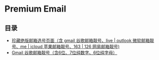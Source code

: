 # Premium Email

## 目录
* [珍藏绝版邮箱选号页面（含 gmail 谷歌邮箱靓号、live | outlook 微软邮箱靓号、me | icloud 苹果邮箱靓号、163 | 126 网易邮箱靓号)](https://github.com/PremiumEmail/Blog/issues/1)
* [Gmail 谷歌邮箱靓号（含6位、7位纯数字、6位纯字母）](https://github.com/PremiumEmail/Blog/issues/2)
